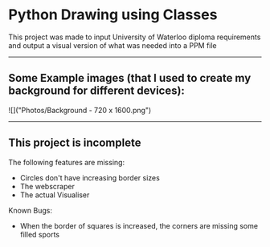 # Python Drawing using Classes

This project was made to input University of Waterloo diploma requirements and output a visual version of what was needed into a PPM file

---
## Some Example images (that I used to create my background for different devices):

![]("Photos/Background - 720 x 1600.png")

---
## **This project is incomplete**

The following features are missing:
- Circles don't have increasing border sizes
- The webscraper
- The actual Visualiser


Known Bugs:
- When the border of squares is increased, the corners are missing some filled sports
